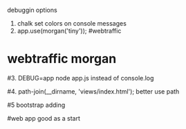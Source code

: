 debuggin options
1. chalk set colors on console messages
2. app.use(morgan('tiny')); #webtraffic
# webtraffic morgan

#3. DEBUG=app node app.js instead of console.log

#4. path-join(__dirname, 'views/index.html'); better use path 

#5 bootstrap adding

#web app good as a start 

